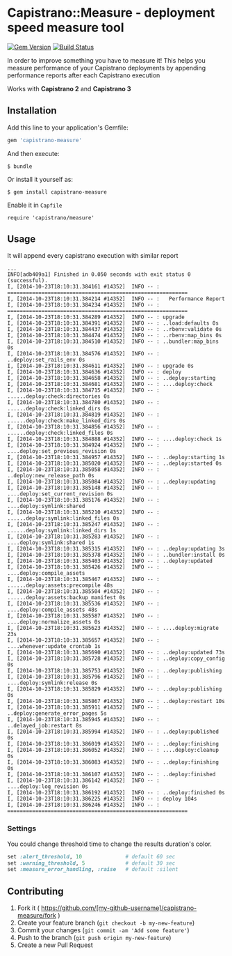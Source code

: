 # Capistrano::Measure - deployment speed measure tool
[![Gem Version](https://badge.fury.io/rb/capistrano-measure.svg)](https://badge.fury.io/rb/capistrano-measure)
[![Build Status](https://travis-ci.org/AMekss/capistrano-measure.svg?branch=master)](https://travis-ci.org/AMekss/capistrano-measure)

In order to improve something you have to measure it! This helps you measure performance of your Capistrano deployments by appending performance reports after each Capistrano execution

Works with **Capistrano 2** and **Capistrano 3**

## Installation

Add this line to your application's Gemfile:

```ruby
gem 'capistrano-measure'
```

And then execute:

    $ bundle

Or install it yourself as:

    $ gem install capistrano-measure

Enable it in `Capfile`

    require 'capistrano/measure'

## Usage
It will append every capistrano execution with similar report

    ...
    INFO[adb409a1] Finished in 0.050 seconds with exit status 0 (successful).
    I, [2014-10-23T18:10:31.384161 #14352]  INFO -- : ==========================================================
    I, [2014-10-23T18:10:31.384214 #14352]  INFO -- :   Performance Report
    I, [2014-10-23T18:10:31.384234 #14352]  INFO -- : ==========================================================
    I, [2014-10-23T18:10:31.384289 #14352]  INFO -- : upgrade
    I, [2014-10-23T18:10:31.384391 #14352]  INFO -- : ..load:defaults 0s
    I, [2014-10-23T18:10:31.384437 #14352]  INFO -- : ..rbenv:validate 0s
    I, [2014-10-23T18:10:31.384474 #14352]  INFO -- : ..rbenv:map_bins 0s
    I, [2014-10-23T18:10:31.384510 #14352]  INFO -- : ..bundler:map_bins 0s
    I, [2014-10-23T18:10:31.384576 #14352]  INFO -- : ..deploy:set_rails_env 0s
    I, [2014-10-23T18:10:31.384611 #14352]  INFO -- : upgrade 0s
    I, [2014-10-23T18:10:31.384636 #14352]  INFO -- : deploy
    I, [2014-10-23T18:10:31.384658 #14352]  INFO -- : ..deploy:starting
    I, [2014-10-23T18:10:31.384681 #14352]  INFO -- : ....deploy:check
    I, [2014-10-23T18:10:31.384715 #14352]  INFO -- : ......deploy:check:directories 0s
    I, [2014-10-23T18:10:31.384780 #14352]  INFO -- : ......deploy:check:linked_dirs 0s
    I, [2014-10-23T18:10:31.384819 #14352]  INFO -- : ......deploy:check:make_linked_dirs 0s
    I, [2014-10-23T18:10:31.384856 #14352]  INFO -- : ......deploy:check:linked_files 0s
    I, [2014-10-23T18:10:31.384888 #14352]  INFO -- : ....deploy:check 1s
    I, [2014-10-23T18:10:31.384924 #14352]  INFO -- : ....deploy:set_previous_revision 0s
    I, [2014-10-23T18:10:31.384957 #14352]  INFO -- : ..deploy:starting 1s
    I, [2014-10-23T18:10:31.385020 #14352]  INFO -- : ..deploy:started 0s
    I, [2014-10-23T18:10:31.385058 #14352]  INFO -- : ..deploy:new_release_path 0s
    I, [2014-10-23T18:10:31.385084 #14352]  INFO -- : ..deploy:updating
    I, [2014-10-23T18:10:31.385148 #14352]  INFO -- : ....deploy:set_current_revision 0s
    I, [2014-10-23T18:10:31.385176 #14352]  INFO -- : ....deploy:symlink:shared
    I, [2014-10-23T18:10:31.385210 #14352]  INFO -- : ......deploy:symlink:linked_files 0s
    I, [2014-10-23T18:10:31.385247 #14352]  INFO -- : ......deploy:symlink:linked_dirs 1s
    I, [2014-10-23T18:10:31.385283 #14352]  INFO -- : ....deploy:symlink:shared 1s
    I, [2014-10-23T18:10:31.385315 #14352]  INFO -- : ..deploy:updating 3s
    I, [2014-10-23T18:10:31.385378 #14352]  INFO -- : ..bundler:install 0s
    I, [2014-10-23T18:10:31.385403 #14352]  INFO -- : ..deploy:updated
    I, [2014-10-23T18:10:31.385426 #14352]  INFO -- : ....deploy:compile_assets
    I, [2014-10-23T18:10:31.385467 #14352]  INFO -- : ......deploy:assets:precompile 48s
    I, [2014-10-23T18:10:31.385504 #14352]  INFO -- : ......deploy:assets:backup_manifest 0s
    I, [2014-10-23T18:10:31.385536 #14352]  INFO -- : ....deploy:compile_assets 48s
    I, [2014-10-23T18:10:31.385587 #14352]  INFO -- : ....deploy:normalize_assets 0s
    I, [2014-10-23T18:10:31.385623 #14352]  INFO -- : ....deploy:migrate 23s
    I, [2014-10-23T18:10:31.385657 #14352]  INFO -- : ....whenever:update_crontab 1s
    I, [2014-10-23T18:10:31.385690 #14352]  INFO -- : ..deploy:updated 73s
    I, [2014-10-23T18:10:31.385728 #14352]  INFO -- : ..deploy:copy_config 0s
    I, [2014-10-23T18:10:31.385753 #14352]  INFO -- : ..deploy:publishing
    I, [2014-10-23T18:10:31.385796 #14352]  INFO -- : ....deploy:symlink:release 0s
    I, [2014-10-23T18:10:31.385829 #14352]  INFO -- : ..deploy:publishing 0s
    I, [2014-10-23T18:10:31.385867 #14352]  INFO -- : ..deploy:restart 10s
    I, [2014-10-23T18:10:31.385911 #14352]  INFO -- : ..deploy:generate_error_pages 5s
    I, [2014-10-23T18:10:31.385945 #14352]  INFO -- : ..delayed_job:restart 8s
    I, [2014-10-23T18:10:31.385994 #14352]  INFO -- : ..deploy:published 0s
    I, [2014-10-23T18:10:31.386019 #14352]  INFO -- : ..deploy:finishing
    I, [2014-10-23T18:10:31.386052 #14352]  INFO -- : ....deploy:cleanup 0s
    I, [2014-10-23T18:10:31.386083 #14352]  INFO -- : ..deploy:finishing 0s
    I, [2014-10-23T18:10:31.386107 #14352]  INFO -- : ..deploy:finished
    I, [2014-10-23T18:10:31.386142 #14352]  INFO -- : ....deploy:log_revision 0s
    I, [2014-10-23T18:10:31.386192 #14352]  INFO -- : ..deploy:finished 0s
    I, [2014-10-23T18:10:31.386225 #14352]  INFO -- : deploy 104s
    I, [2014-10-23T18:10:31.386246 #14352]  INFO -- : ==========================================================

### Settings
You could change threshold time to change the results duration's color.

```ruby
set :alert_threshold, 10              # default 60 sec
set :warning_threshold, 5             # default 30 sec
set :measure_error_handling, :raise   # default :silent
```

## Contributing

1. Fork it ( https://github.com/[my-github-username]/capistrano-measure/fork )
2. Create your feature branch (`git checkout -b my-new-feature`)
3. Commit your changes (`git commit -am 'Add some feature'`)
4. Push to the branch (`git push origin my-new-feature`)
5. Create a new Pull Request

